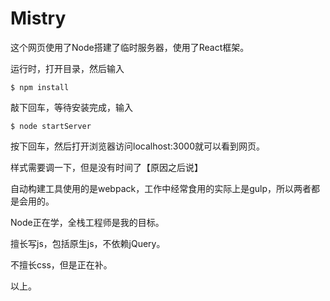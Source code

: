 # Mistry
这个网页使用了Node搭建了临时服务器，使用了React框架。

运行时，打开目录，然后输入

	$ npm install

敲下回车，等待安装完成，输入

	$ node startServer

按下回车，然后打开浏览器访问localhost:3000就可以看到网页。


样式需要调一下，但是没有时间了【原因之后说】

自动构建工具使用的是webpack，工作中经常食用的实际上是gulp，所以两者都是会用的。

Node正在学，全栈工程师是我的目标。

擅长写js，包括原生js，不依赖jQuery。

不擅长css，但是正在补。

以上。
